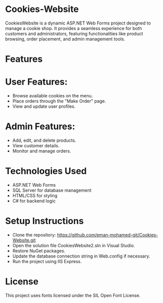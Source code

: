 # Cookies-Website
CookiesWebsite is a dynamic ASP.NET Web Forms project designed to manage a cookie shop. It provides a seamless experience for both customers and administrators, featuring functionalities like product browsing, order placement, and admin management tools.

# Features
# User Features:
- Browse available cookies on the menu.
- Place orders through the "Make Order" page.
- View and update user profiles.
# Admin Features:
- Add, edit, and delete products.
- View customer details.
- Monitor and manage orders.
# Technologies Used
- ASP.NET Web Forms
- SQL Server for database management
- HTML/CSS for styling
- C# for backend logic

# Setup Instructions
- Clone the repository: https://github.com/eman-mohamed-git/Cookies-Website.git
- Open the solution file CookiesWebsite2.sln in Visual Studio.
- Restore NuGet packages.
- Update the database connection string in Web.config if necessary.
- Run the project using IIS Express.

# License
This project uses fonts licensed under the SIL Open Font License.
